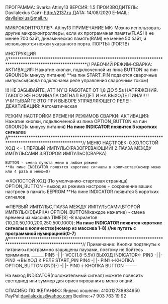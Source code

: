 ПРОГРАММА: 		Svarka Attiny13
ВЕРСИЯ: 		1.5
ПРОИЗВОДИТЕЛЬ: 	Davilalexius
Сайт:			http://2137.ru
ДАТА:			14/08/2020
E-MAIL:			davilalexius@mail.ru

МИКРОКОНТРОЛЛЕР: Attiny13 
ПРИМЕЧАНИЕ МК: 	Можно использовать другие микроконтроллеры, если их программная память(FLASH) не менее 700 байт,
				динамическая память(RAM) не менее 50 байт, и используются ножки указанного порта.
ПОРТЫ: 			(PORTB)

ИНСТРУКЦИЯ
//***********************************************************************************************************//
РАБОЧИЙ РЕЖИМ-СВАРКА:
АКТИВАЦИЯ: Нажатие кнопки, подключенной из пина BUTTON на пин GROUND(к минусу питания)
**на пин START_PIN подаются сварочные импульсы(сюда подключаем реле управления сварочным током)

!!! НЕ ЗАБЫВАЙТЕ, ATTINY13 РАБОТАЕТ ОТ 1,8 ДО 5,5в НАПРЯЖЕНИЯ. ТАКОГО ЖЕ НОМИНАЛА СИГНАЛ БУДЕТ И НА ВЫХОДЕ ПИНА!!!
	!!УЧИТЫВАЙТЕ ЭТО ПРИ ВЫБОРЕ УПРАВЛЯЮЩЕГО РЕЛЕ!!
ДЕАКТИВАЦИЯ: Автоматическая

РЕЖИМ НАСТРОЙКИ ВРЕМЕНИ РЕЖИМОВ СВАРКИ:
АКТИВАЦИЯ: Нажатие кнопки, подключенной из пина OPTION_BUTTON на пин GROUND(к минусу питания)
**На пине INDICATOR появится 5 коротких сигналов
//***********************************************************************************************************//
МЕНЮ НАСТРОЕК:
0.ХОЛОСТОЙ ХОД <=
1.ПЕРВЫЙ ИМПУЛЬС(РАЗОГРЕВАЮЩИЙ)
2.ПАУЗА МЕЖДУ ИМПУЛЬСАМИ
3.ВТОРОЙ ИМПУЛЬС(СВАРКА)

	BUTTON - смена пункта меню в любом режиме
	**На пине INDICATOR появятся короткие сигналы в количестве(номер меню или 4 раза в меню=0)

=>ХОЛОСТОЙ ХОД (По умолчанию-стартовая страница)
	OPTION_BUTTON - выход из режима настроек + сохранение ваших настроек в память EEPROM
**На пине INDICATOR появится 5 коротких сигналов

=>ПЕРВЫЙ ИМПУЛЬС,ПАУЗА МЕЖДУ ИМПУЛЬСАМИ,ВТОРОЙ ИМПУЛЬС(СВАРКА)
	OPTION_BUTTON(каждое нажатие) - смена времени из массива TIME[8] -8 вариантов {10,20,50,100,200,250,500,1000};
**На пине INDICATOR появятся короткие сигналы в количестве(номер из массива 1-8) //не путать с программной нумирацией(0-7)
//***********************************************************************************************************//
Примечание:
Кнопки подтянуты к питанию+программно защищены паузами, поэтому не бойтесь тримминга.
							 ______
					PIN5	-|	  |-	VCC(1.8-5.5V)
  ВЫХОД INDICATOR<- PIN3	-|    |-	PIN2 ->ВЫХОД К РЕЛЕ START_PIN
					PIN4	-|    |-	PIN1 <-КНОПКА OPTION_BUTTON
					GND(-) 	-|    |-	PIN0 <-КНОПКА BUTTON
							 ------

На выход INDICATOR(положительный сигнал) можете повесить светодиод или зуммер для ориентирования в меню опций.

СПАСИБО ПО ЖЕЛАНИЮ:
Яндекс кошелек: 410012738934950
PayPal:davilalexius@yahoo.com
Beeline:+7 903 763 19 92
